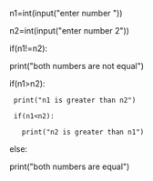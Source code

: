 n1=int(input("enter number "))

n2=int(input("enter number 2"))

if(n1!=n2):

   print("both numbers are not equal")

   if(n1>n2):

     print("n1 is greater than n2")

     if(n1<n2):

       print("n2 is greater than n1")

else:

  print("both numbers are equal")
  
